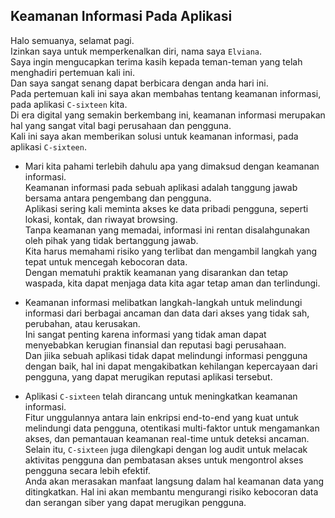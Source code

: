 ## Keamanan Informasi Pada Aplikasi

Halo semuanya, selamat pagi. <br/> 
Izinkan saya untuk memperkenalkan diri, nama saya `Elviana`. <br/>
Saya ingin mengucapkan terima kasih kepada teman-teman yang telah menghadiri pertemuan kali ini. <br/>
Dan saya sangat senang dapat berbicara dengan anda hari ini. <br/>
Pada pertemuan kali ini saya akan membahas tentang keamanan informasi, pada aplikasi `C-sixteen` kita. <br/>
Di era digital yang semakin berkembang ini, keamanan informasi merupakan hal yang sangat vital bagi perusahaan dan pengguna. <br/>
Kali ini saya akan memberikan solusi untuk keamanan informasi, pada aplikasi `C-sixteen`. 

- Mari kita pahami terlebih dahulu apa yang dimaksud dengan keamanan informasi.<br/>
Keamanan informasi pada sebuah aplikasi adalah tanggung jawab bersama antara pengembang dan pengguna. <br/>
Aplikasi sering kali meminta akses ke data pribadi pengguna, seperti lokasi, kontak, dan riwayat browsing. <br/>
Tanpa keamanan yang memadai, informasi ini rentan disalahgunakan oleh pihak yang tidak bertanggung jawab. <br/>
Kita harus memahami risiko yang terlibat dan mengambil langkah yang tepat untuk mencegah kebocoran data. <br/>
Dengan mematuhi praktik keamanan yang disarankan dan tetap waspada, kita dapat menjaga data kita agar tetap aman dan terlindungi.

- Keamanan informasi melibatkan langkah-langkah untuk melindungi informasi dari berbagai ancaman dan data dari akses yang tidak sah, perubahan, atau kerusakan. <br/>
Ini sangat penting karena informasi yang tidak aman dapat menyebabkan kerugian finansial dan reputasi bagi perusahaan. <br/>
Dan jiika sebuah aplikasi tidak dapat melindungi informasi pengguna dengan baik, hal ini dapat mengakibatkan kehilangan kepercayaan dari pengguna, yang dapat merugikan reputasi aplikasi tersebut.

- Aplikasi `C-sixteen` telah dirancang untuk meningkatkan keamanan informasi. <br/>
Fitur unggulannya antara lain enkripsi end-to-end yang kuat untuk melindungi data pengguna, otentikasi multi-faktor untuk mengamankan akses, dan pemantauan keamanan real-time untuk deteksi ancaman. <br/>
Selain itu, `C-sixteen` juga dilengkapi dengan log audit untuk melacak aktivitas pengguna dan pembatasan akses untuk mengontrol akses pengguna secara lebih efektif. <br/>
Anda akan merasakan manfaat langsung dalam hal keamanan data yang ditingkatkan.
Hal ini akan membantu mengurangi risiko kebocoran data dan serangan siber yang dapat merugikan pengguna.
